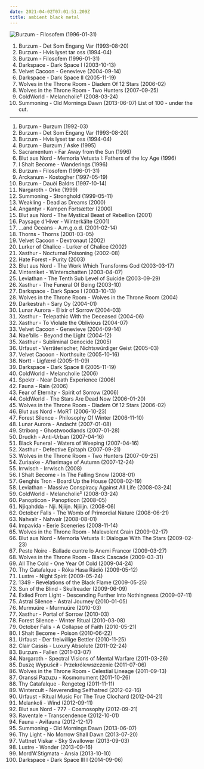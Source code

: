 ```yaml
---
date: 2021-04-02T07:01:51.209Z
title: ambient black metal
---
```

![Burzum - Filosofem (1996-01-31)](http://coverartarchive.org/release/1ce9177c-62a0-4403-a7ee-7359026fcbf6/24337783733-500.jpg "Burzum - Filosofem (1996-01-31)")
1. <span title="#black_metal">Burzum - Det Som Engang Var (1993-08-20)</span>
2. <span title="#black_metal">Burzum - Hvis lyset tar oss (1994-04)</span>
3. <span title="#black_metal">Burzum - Filosofem (1996-01-31)</span>
4. <span title="#black_metal #atmospheric_black_metal #ambient_black_metal">Darkspace - Dark Space I (2003-10-13)</span>
5. <span title="#black_metal #ambient_black_metal">Velvet Cacoon - Genevieve (2004-09-14)</span>
6. <span title="#ambient_black_metal #atmospheric_black_metal #black_metal #dark_ambient #2005">Darkspace - Dark Space II (2005-11-19)</span>
7. <span title="#black_metal #2006 #atmospheric_black_metal">Wolves in the Throne Room - Diadem Of 12 Stars (2006-02)</span>
8. <span title="#black_metal #atmospheric_black_metal">Wolves in the Throne Room - Two Hunters (2007-09-25)</span>
9. <span title="#atmospheric_black_metal #ambient_black_metal">ColdWorld - Melancholie² (2008-03-24)</span>
10. <span title="#2013 #atmospheric_black_metal #epic_black_metal">Summoning - Old Mornings Dawn (2013-06-07)</span>
List of 100 - under the cut.
<!-- more -->
-----
1. <span title="#black_metal">Burzum - Burzum (1992-03)</span>
2. <span title="#black_metal">Burzum - Det Som Engang Var (1993-08-20)</span>
3. <span title="#black_metal">Burzum - Hvis lyset tar oss (1994-04)</span>
4. <span title="#black_metal">Burzum - Burzum / Aske (1995)</span>
5. <span title="#melodic_black_metal #black_metal">Sacramentum - Far Away from the Sun (1996)</span>
6. <span title="#black_metal #atmospheric_black_metal #1996">Blut aus Nord - Memoria Vetusta I: Fathers of the Icy Age (1996)</span>
7. <span title="#black_metal">I Shalt Become - Wanderings (1996)</span>
8. <span title="#black_metal">Burzum - Filosofem (1996-01-31)</span>
9. <span title="#black_metal #1997">Arckanum - Kostogher (1997-05-19)</span>
10. <span title="#dark_ambient #ambient #dungeon_synth">Burzum - Dauði Baldrs (1997-10-14)</span>
11. <span title="#black_metal #metal #german #ambient_black_metal #atmospheric_black_metal #depressive_black_metal #under_87665009756551896889899987854287765479831234470946568933668823144561_listeners">Nargaroth - Orke (1999)</span>
12. <span title="#atmospheric_black_metal #epic_black_metal">Summoning - Stronghold (1999-05-11)</span>
13. <span title="#black_metal #atmospheric_black_metal">Weakling - Dead as Dreams (2000)</span>
14. <span title="#black_metal #danish_black_metal">Angantyr - Kampen Fortsætter (2000)</span>
15. <span title="#black_metal #2001">Blut aus Nord - The Mystical Beast of Rebellion (2001)</span>
16. <span title="#atmospheric_black_metal #ambient">Paysage d'Hiver - Winterkälte (2001)</span>
17. <span title="#industrial_black_metal #industrial_metal">...and Oceans - A.m.g.o.d. (2001-02-14)</span>
18. <span title="#black_metal">Thorns - Thorns (2001-03-05)</span>
19. <span title="#black_metal">Velvet Cacoon - Dextronaut (2002)</span>
20. <span title="#black_metal">Lurker of Chalice - Lurker of Chalice (2002)</span>
21. <span title="#black_metal">Xasthur - Nocturnal Poisoning (2002-08)</span>
22. <span title="#black_metal">Hate Forest - Purity (2003)</span>
23. <span title="#black_metal #atmospheric_black_metal">Blut aus Nord - The Work Which Transforms God (2003-03-17)</span>
24. <span title="#dark_ambient #atmospheric_black_metal">Vinterriket - Winterschatten (2003-04-07)</span>
25. <span title="#black_metal">Leviathan - The Tenth Sub Level of Suicide (2003-09-29)</span>
26. <span title="#black_metal #suicidal_black_metal">Xasthur - The Funeral Of Being (2003-10)</span>
27. <span title="#black_metal #atmospheric_black_metal #ambient_black_metal">Darkspace - Dark Space I (2003-10-13)</span>
28. <span title="#black_metal">Wolves in the Throne Room - Wolves in the Throne Room (2004)</span>
29. <span title="#atmospheric_black_metal #pagan_black_metal">Darkestrah - Sary Oy (2004-01)</span>
30. <span title="#black_metal #atmospheric_black_metal">Lunar Aurora - Elixir of Sorrow (2004-03)</span>
31. <span title="#black_metal">Xasthur - Telepathic With the Deceased (2004-06)</span>
32. <span title="#black_metal #suicidal_black_metal">Xasthur - To Violate the Oblivious (2004-07)</span>
33. <span title="#black_metal #ambient_black_metal">Velvet Cacoon - Genevieve (2004-09-14)</span>
34. <span title="#black_metal">Nae'blis - Beyond the Light (2004-12)</span>
35. <span title="#black_metal #depressive_black_metal">Xasthur - Subliminal Genocide (2005)</span>
36. <span title="#black_metal #atmospheric_black_metal">Urfaust - Verräterischer, Nichtswürdiger Geist (2005-03)</span>
37. <span title="#ambient">Velvet Cacoon - Northsuite (2005-10-16)</span>
38. <span title="#ambient #dark_ambient #funeral_doom_metal">Nortt - Ligfærd (2005-11-09)</span>
39. <span title="#ambient_black_metal #atmospheric_black_metal #black_metal #dark_ambient #2005">Darkspace - Dark Space II (2005-11-19)</span>
40. <span title="#black_metal">ColdWorld - Melancholie (2006)</span>
41. <span title="#black_metal">Spektr - Near Death Experience (2006)</span>
42. <span title="#black_metal">Fauna - Rain (2006)</span>
43. <span title="#black_metal">Fear of Eternity - Spirit of Sorrow (2006)</span>
44. <span title="#black_metal #depressive_black_metal">ColdWorld - The Stars Are Dead Now (2006-01-20)</span>
45. <span title="#black_metal #2006 #atmospheric_black_metal">Wolves in the Throne Room - Diadem Of 12 Stars (2006-02)</span>
46. <span title="#black_metal #ambient_black_metal #dark_ambient #atmospheric_black_metal">Blut aus Nord - MoRT (2006-10-23)</span>
47. <span title="#atmospheric_black_metal #black_metal">Forest Silence - Philosophy Of Winter (2006-11-10)</span>
48. <span title="#black_metal">Lunar Aurora - Andacht (2007-01-08)</span>
49. <span title="#black_metal #black #ambient_black_metal">Striborg - Ghostwoodlands (2007-01-28)</span>
50. <span title="#black_metal">Drudkh - Anti-Urban (2007-04-16)</span>
51. <span title="#2007 #black_metal #american #dark_ambient #ambient_black_metal #usbm #raw_black_metal #avantgarde_black_metal">Black Funeral - Waters of Weeping (2007-04-16)</span>
52. <span title="#black_metal #depressive_black_metal">Xasthur - Defective Epitaph (2007-09-21)</span>
53. <span title="#black_metal #atmospheric_black_metal">Wolves in the Throne Room - Two Hunters (2007-09-25)</span>
54. <span title="#atmospheric_black_metal #ambient_black_metal">Zuriaake - Afterimage of Autumn (2007-12-24)</span>
55. <span title="#ambient_black_metal #atmospheric_black_metal #depressive_black_metal #dsbm #atmospheric_blackmetal">Irrwisch - Irrwisch (2008)</span>
56. <span title="#ambient_black_metal #no_colours">I Shalt Become - In The Falling Snow (2008-01)</span>
57. <span title="#experimental #grindcore #cybergrind #2008 #electronic #mathcore">Genghis Tron - Board Up the House (2008-02-19)</span>
58. <span title="#black_metal">Leviathan - Massive Conspiracy Against All Life (2008-03-24)</span>
59. <span title="#atmospheric_black_metal #ambient_black_metal">ColdWorld - Melancholie² (2008-03-24)</span>
60. <span title="#2008 #black_metal #ambient_black_metal #lundr">Panopticon - Panopticon (2008-05)</span>
61. <span title="#black_metal #ambient_black_metal #atmospheric_black_metal">Njiqahdda - Nji. Njiijn. Njiiijn. (2008-06)</span>
62. <span title="#dark_folk">October Falls - The Womb of Primordial Nature (2008-06-21)</span>
63. <span title="#black_metal #drone_metal #black_noise #drone #drone_black_metal">Nahvalr - Nahvalr (2008-08-01)</span>
64. <span title="#2008 #black_metal #ambient_black_metal #depressive_black_metal">Impavida - Eerie Sceneries (2008-11-14)</span>
65. <span title="#black_metal #2009">Wolves in the Throne Room - Malevolent Grain (2009-02-17)</span>
66. <span title="#atmospheric_black_metal #2009">Blut aus Nord - Memoria Vetusta II: Dialogue With The Stars (2009-02-23)</span>
67. <span title="#black_metal">Peste Noire - Ballade cuntre lo Anemi Francor (2009-03-27)</span>
68. <span title="#black_metal">Wolves in the Throne Room - Black Cascade (2009-03-31)</span>
69. <span title="#ambient_black_metal #atmospheric_black_metal">All The Cold - One Year Of Cold (2009-04-24)</span>
70. <span title="#avant_garde_metal #black_metal">Thy Catafalque - Róka Hasa Rádió (2009-05-12)</span>
71. <span title="#ambient_black_metal #atmospheric_black_metal">Lustre - Night Spirit (2009-05-24)</span>
72. <span title="#black_metal">1349 - Revelations of the Black Flame (2009-05-25)</span>
73. <span title="#atmospheric_black_metal #black_metal">Sun of the Blind - Skullreader (2009-06-09)</span>
74. <span title="#2009">Exiled From Light - Descending Further Into Nothingness (2009-07-11)</span>
75. <span title="#2010 #black_metal #ambient_black_metal #atmospheric_black_metal #post_black_metal #space_black_metal #atmospheric_dark_metal #sun_and_moon_and_stars_and_outer_space #roads_and_journeys #cosmic_dark_metal">Astral Silence - Astral Journey (2010-01-05)</span>
76. <span title="#2010 #black_metal #ambient">Murmuüre - Murmuüre (2010-03)</span>
77. <span title="#ambient_black_metal">Xasthur - Portal of Sorrow (2010-03)</span>
78. <span title="#black_metal #atmospheric #winter #2010_s #ambient_black_metal #atmospheric_black_metal #panik_terror">Forest Silence - Winter Ritual (2010-03-08)</span>
79. <span title="#ambient_black_metal #atmospheric_black_metal">October Falls - A Collapse of Faith (2010-05-21)</span>
80. <span title="#black_metal #ambient_black_metal #atmospheric_black_metal #usbm">I Shalt Become - Poison (2010-06-22)</span>
81. <span title="#black_metal #atmospheric_black_metal">Urfaust - Der freiwillige Bettler (2010-11-25)</span>
82. <span title="#black_metal #ambient_black_metal">Clair Cassis - Luxury Absolute (2011-02-24)</span>
83. <span title="#black_metal #atmospheric_black_metal">Burzum - Fallen (2011-03-07)</span>
84. <span title="#2011 #black_metal #ambient_black_metal #atmospheric_black_metal">Nargaroth - Spectral Visions of Mental Warfare (2011-03-26)</span>
85. <span title="#black_metal #ambient_black_metal">Duszę Wypuścił - Przekrólewszczenie (2011-07-06)</span>
86. <span title="#atmospheric_black_metal #2011 #black_metal">Wolves in the Throne Room - Celestial Lineage (2011-09-13)</span>
87. <span title="#psychedelic_black_metal">Oranssi Pazuzu - Kosmonument (2011-10-26)</span>
88. <span title="#avant_garde_metal">Thy Catafalque - Rengeteg (2011-11-11)</span>
89. <span title="#black_metal #russian #russian_metal #ambient_black_metal #atmospheric_black_metal #suicidal_black_metal #depressive_black_metal #dsbm #depressive #russian_black_metal #russian_depressive_black_metal">Wintercult - Neverending Selfhatred (2012-02-16)</span>
90. <span title="#black_metal #ambient #experimental #atmospheric #ambient_black_metal #atmospheric_black_metal #experimental_black_metal #legendary_night_music_for_chads">Urfaust - Ritual Music For The True Clochard (2012-04-21)</span>
91. <span title="#ambient_black_metal #atmospheric_black_metal #depressive_black_metal">Melankoli - Wind (2012-09-11)</span>
92. <span title="#atmospheric_black_metal #post_black_metal">Blut aus Nord - 777 - Cosmosophy (2012-09-21)</span>
93. <span title="#black_metal #atmospheric_black_metal">Raventale - Transcendence (2012-10-01)</span>
94. <span title="#black_metal #epic #doom #ambient_black_metal #atmospheric_black_metal #atmospheric_metal">Fauna - Avifauna (2012-12-17)</span>
95. <span title="#2013 #atmospheric_black_metal #epic_black_metal">Summoning - Old Mornings Dawn (2013-06-07)</span>
96. <span title="#depressive_black_metal">Thy Light - No Morrow Shall Dawn (2013-07-20)</span>
97. <span title="#2013 #black_metal #ambient #ambient_black_metal #atmospheric_black_metal #post_metal #post_black_metal">Vattnet Viskar - Sky Swallower (2013-09-03)</span>
98. <span title="#black_metal #ambient_black_metal">Lustre - Wonder (2013-09-16)</span>
99. <span title="#black_metal">Mord'A'Stigmata - Ansia (2013-10-10)</span>
100. <span title="#2014">Darkspace - Dark Space III I (2014-09-06)</span>
